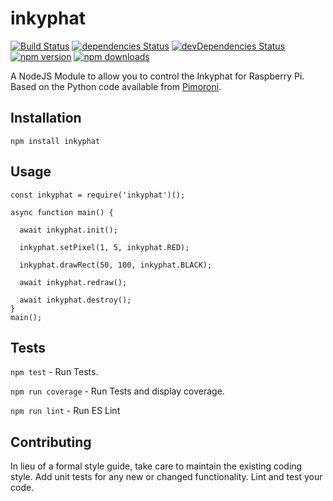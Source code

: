 # inkyphat
[![Build Status](https://travis-ci.org/pbertie/inkyphat-node.svg?branch=master)](https://travis-ci.org/pbertie/inkyphat-node) [![dependencies Status](https://david-dm.org/pbertie/inkyphat/status.svg)](https://david-dm.org/pbertie/inkyphat) [![devDependencies Status](https://david-dm.org/pbertie/inkyphat/dev-status.svg)](https://david-dm.org/pbertie/inkyphat?type=dev) [![npm version](https://img.shields.io/npm/v/inkyphat.svg)](https://www.npmjs.com/package/inkyphat) [![npm downloads](https://img.shields.io/npm/dt/inkyphat.svg)](https://www.npmjs.com/package/inkyphat)

A NodeJS Module to allow you to control the Inkyphat for Raspberry Pi. Based on the Python code available from [Pimoroni](https://github.com/pimoroni/inky-phat).

## Installation

  `npm install inkyphat`

## Usage

    const inkyphat = require('inkyphat')();

    async function main() {

      await inkyphat.init();

      inkyphat.setPixel(1, 5, inkyphat.RED);

      inkyphat.drawRect(50, 100, inkyphat.BLACK);

      await inkyphat.redraw();

      await inkyphat.destroy();
    }
    main();


## Tests

  `npm test` - Run Tests.

  `npm run coverage` - Run Tests and display coverage.

  `npm run lint` - Run ES Lint

## Contributing

In lieu of a formal style guide, take care to maintain the existing coding style. Add unit tests for any new or changed functionality. Lint and test your code.
